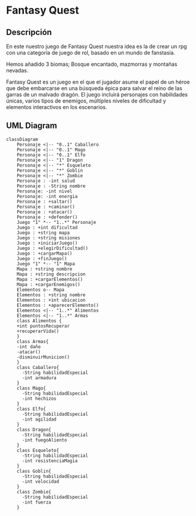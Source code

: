 # Fantasy Quest

## Descripción

En este nuestro juego de Fantasy Quest nuestra idea es la de crear un rpg con una categoría de juego de rol, basado en un mundo de fanstasía.

Hemos añadido 3 biomas; Bosque encantado, mazmorras y montañas nevadas.

Fantasy Quest es un juego en el que el jugador asume el papel de un héroe que debe embarcarse en una búsqueda épica para salvar el reino de las garras de un malvado dragón. El juego incluirá personajes con habilidades únicas, varios tipos de enemigos, múltiples niveles de dificultad y elementos interactivos en los escenarios.

## UML Diagram


```mermaid
classDiagram
    Personaje <|-- "0..1" Caballero
    Personaje <|-- "0..1" Mago
    Personaje <|-- "0..1" Elfo
    Personaje <|-- "1" Dragon
    Personaje <|-- "*" Esqueleto
    Personaje <|-- "*" Goblin
    Personaje <|-- "*" Zombie
    Personaje : -int salud
    Personaje : -String nombre
    Personaje: -int nivel
    Personaje: -int energia
    Personaje : +saltar()
    Personaje : +caminar()
    Personaje : +atacar()
    Personaje : +defender()
    Juego "1" *-- "1..*" Personaje
    Juego : +int dificultad
    Juego : +string mapa
    Juego : +string misiones
    Juego : +iniciarJuego()
    Juego : +elegirDificultad()
    Juego : +cargarMapa()
    Juego : +finJuego()
    Juego "1" *-- "1" Mapa
    Mapa : +string nombre
    Mapa : +string descripcion
    Mapa : +cargarElementos()
    Mapa : +cargarEnemigos()
    Elementos o-- Mapa
    Elementos : +string nombre
    Elementos : +int ubicacion 
    Elementos : +aparecerElemento()
    Elementos <|-- "1..*" Alimentos
    Elementos <|-- "1..*" Armas
    class Alimentos {
    +int puntosRecuperar
    +recuperarVida()   
    }
    class Armas{
    -int daño
    -atacar()
    -disminuirMunicion()
    }
    class Caballero{
      -String habilidadEspecial
      -int armadura
    }
    class Mago{
      -String habilidadEspecial
      -int hechizos
    }
    class Elfo{
      -String habilidadEspecial
      -int agilidad
    }
    class Dragon{
      -String habilidadEspecial
      -int fuegoAliento
    }
    class Esqueleto{
      -String habilidadEspecial
      -int resistenciaMagia
    }
    class Goblin{
      -String habilidadEspecial
      -int velocidad
    }
    class Zombie{
      -String habilidadEspecial
      -int fuerza
    }

```
